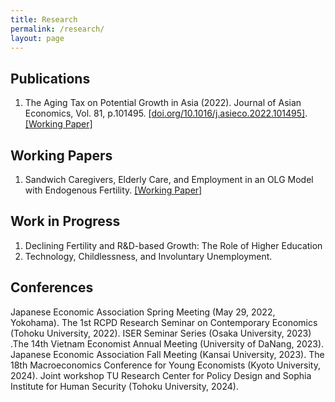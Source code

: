 ```yaml
---
title: Research
permalink: /research/
layout: page
---
```


## Publications

1. The Aging Tax on Potential Growth in Asia (2022). Journal of Asian Economics, Vol. 81, p.101495. [[doi.org/10.1016/j.asieco.2022.101495]](https://doi.org/10.1016/j.asieco.2022.101495). [[Working Paper]](https://docs.google.com/viewer?url=https://www2.econ.tohoku.ac.jp/~PDesign/dp/TUPD-2022-002.pdf)

## Working Papers

1. Sandwich Caregivers, Elderly Care, and Employment in an OLG Model with Endogenous Fertility. [[Working Paper]](https://github.com/thanhqtran/working_papers/blob/97b592defa557e5aa53583251c342d10c5f31757/QTTran_Elderly.pdf)

## Work in Progress

1. Declining Fertility and R\&D-based Growth: The Role of Higher Education
2. Technology, Childlessness, and Involuntary Unemployment.


## Conferences

Japanese Economic Association Spring Meeting (May 29, 2022, Yokohama). The 1st RCPD Research Seminar on Contemporary Economics (Tohoku University, 2022). ISER Seminar Series (Osaka University, 2023) .The 14th Vietnam Economist Annual Meeting (University of DaNang, 2023). Japanese Economic Association Fall Meeting (Kansai University, 2023). The 18th Macroeconomics Conference for Young Economists (Kyoto University, 2024). Joint workshop TU Research Center for Policy Design and Sophia Institute for Human Security (Tohoku University, 2024).
